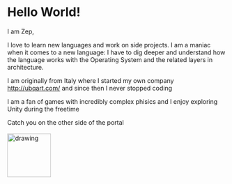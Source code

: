# **Hello World!**

I am Zep,

I love to learn new languages and work on side projects. I am a maniac when it comes to a new language: I have to dig deeper and understand how the language works with the Operating System and the related layers in architecture.

I am originally from Italy where I started my own company http://ubqart.com/ and since then I never stopped coding 

I am a fan of games with incredibly complex phisics and I enjoy exploring Unity during the freetime 

Catch you on the other side of the portal<br/><br/>
<img src="https://octodex.github.com/images/chellocat.jpg" alt="drawing" width="100"/>
